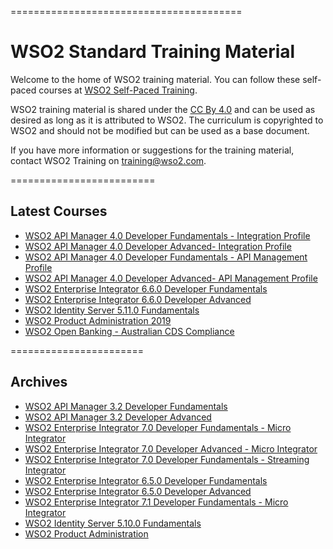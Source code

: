 
========================================
<h1>WSO2 Standard Training Material</h1>

Welcome to the home of WSO2 training material. You can follow these self-paced courses at [WSO2 Self-Paced Training](http://lms.wso2.com/).

WSO2 training material is shared under the [CC By 4.0](https://creativecommons.org/licenses/by/4.0/) and can be used as desired as long as it is attributed to WSO2.  The curriculum is copyrighted to WSO2 and should not be modified but can be used as a base document.

If you have more information or suggestions for the training material, contact WSO2 Training on training@wso2.com.

=========================
<h2>Latest Courses</h2>

* [WSO2 API Manager 4.0 Developer Fundamentals - Integration Profile](https://github.com/wso2/WSO2-Training/releases/tag/APIM40DFINT)
* [WSO2 API Manager 4.0 Developer Advanced- Integration Profile](https://github.com/wso2/WSO2-Training/releases/tag/APIM40DAInt)
* [WSO2 API Manager 4.0 Developer Fundamentals - API Management Profile](https://github.com/wso2/WSO2-Training/releases/tag/APIM40DFAPIM)
* [WSO2 API Manager 4.0 Developer Advanced- API Management Profile](https://github.com/wso2/WSO2-Training/releases/tag/APIM40DAAPIM)
* [WSO2 Enterprise Integrator 6.6.0 Developer Fundamentals](https://github.com/wso2/WSO2-Training/releases/tag/EI66DF)
* [WSO2 Enterprise Integrator 6.6.0 Developer Advanced](https://github.com/wso2/WSO2-Training/releases/tag/EI66DA)
* [WSO2 Identity Server 5.11.0 Fundamentals](https://github.com/wso2/WSO2-Training/releases/tag/IS511F)
* [WSO2 Product Administration 2019](https://github.com/wso2/WSO2-Training/releases/tag/PA2019)
* [WSO2 Open Banking - Australian CDS Compliance](https://github.com/wso2/WSO2-Training/releases/tag/OBAU)

=======================

<h2>Archives</h2>

* [WSO2 API Manager 3.2 Developer Fundamentals](https://github.com/wso2/WSO2-Training/releases/tag/APIM320DF)
* [WSO2 API Manager 3.2 Developer Advanced](https://github.com/wso2/WSO2-Training/releases/tag/APIM320DA)
* [WSO2 Enterprise Integrator 7.0 Developer Fundamentals - Micro Integrator](https://github.com/wso2/WSO2-Training/releases/tag/EI70DFMI)
* [WSO2 Enterprise Integrator 7.0 Developer Advanced - Micro Integrator](https://github.com/wso2/WSO2-Training/releases/tag/EI70DAMI)
* [WSO2 Enterprise Integrator 7.0 Developer Fundamentals - Streaming Integrator](https://github.com/wso2/WSO2-Training/releases/tag/EI70DFSI)
* [WSO2 Enterprise Integrator 6.5.0 Developer Fundamentals](https://github.com/wso2/WSO2-Training/releases/tag/Ei650DF)
* [WSO2 Enterprise Integrator 6.5.0 Developer Advanced](https://github.com/wso2/WSO2-Training/releases/tag/Ei650DA)
* [WSO2 Enterprise Integrator 7.1 Developer Fundamentals - Micro Integrator](https://github.com/wso2/WSO2-Training/releases/tag/EI71DFMI)
* [WSO2 Identity Server 5.10.0 Fundamentals](https://github.com/wso2/WSO2-Training/releases/tag/IS510F)
* [WSO2 Product Administration](https://github.com/wso2/WSO2-Training/releases/tag/PA4.4.5)



